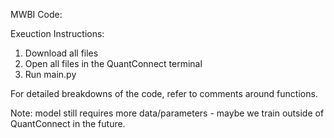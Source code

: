 MWBI Code:

Exeuction Instructions:
1. Download all files
2. Open all files in the QuantConnect terminal
3. Run main.py 

For detailed breakdowns of the code, refer to comments around functions.

Note: model still requires more data/parameters - maybe we train outside of QuantConnect in the future.
